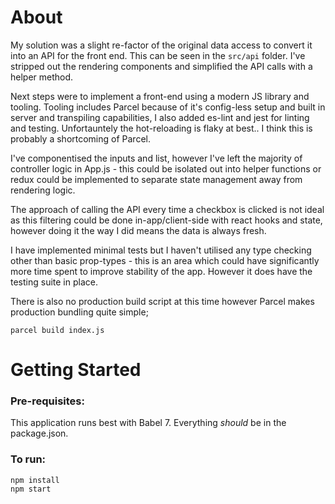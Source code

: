 # About

My solution was a slight re-factor of the original data access to convert it into an API for the front end. This can be seen in the `src/api` folder. I've stripped out the rendering components and simplified the API calls with a helper method.

Next steps were to implement a front-end using a modern JS library and tooling. Tooling includes Parcel because of it's config-less setup and built in server and transpiling capabilities, I also added es-lint and jest for linting and testing. Unfortauntely the hot-reloading is flaky at best.. I think this is probably a shortcoming of Parcel.

I've componentised the inputs and list, however I've left the majority of controller logic in App.js - this could be isolated out into helper functions or redux could be implemented to separate state management away from rendering logic.

The approach of calling the API every time a checkbox is clicked is not ideal as this filtering could be done in-app/client-side with react hooks and state, however doing it the way I did means the data is always fresh.

I have implemented minimal tests but I haven't utilised any type checking other than basic prop-types - this is an area which could have significantly more time spent to improve stability of the app. However it does have the testing suite in place.

There is also no production build script at this time however Parcel makes production bundling quite simple;

    parcel build index.js

# Getting Started

### Pre-requisites:

This application runs best with Babel 7. Everything _should_ be in the package.json.


### To run:


    npm install
    npm start
